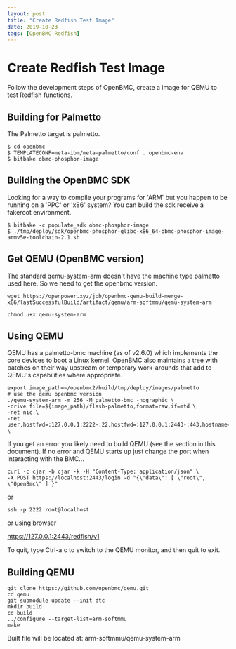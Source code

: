 ```yaml
---
layout: post
title: "Create Redfish Test Image"
date: 2019-10-23
tags: [OpenBMC Redfish]
---
```


# Create Redfish Test Image

Follow the development steps of OpenBMC, create a image for QEMU to test Redfish functions.

## Building for Palmetto

The Palmetto target is palmetto.

```shell
$ cd openbmc
$ TEMPLATECONF=meta-ibm/meta-palmetto/conf . openbmc-env
$ bitbake obmc-phosphor-image
```

## Building the OpenBMC SDK

Looking for a way to compile your programs for 'ARM' but you happen to be running on a 'PPC' or 'x86' system? You can build the sdk receive a fakeroot environment.

```shell
$ bitbake -c populate_sdk obmc-phosphor-image
$ ./tmp/deploy/sdk/openbmc-phosphor-glibc-x86_64-obmc-phosphor-image-armv5e-toolchain-2.1.sh
```
## Get QEMU (OpenBMC version)

   The standard qemu-system-arm doesn't have the machine type palmetto used here.  So we need to get the openbmc version.

```shell
wget https://openpower.xyz/job/openbmc-qemu-build-merge-x86/lastSuccessfulBuild/artifact/qemu/arm-softmmu/qemu-system-arm

chmod u+x qemu-system-arm
```

## Using QEMU

QEMU has a palmetto-bmc machine (as of v2.6.0) which implements the core devices to boot a Linux kernel. OpenBMC also maintains a tree with patches on their way upstream or temporary work-arounds that add to QEMU's capabilities where appropriate.

```shell
export image_path=~/openbmc2/build/tmp/deploy/images/palmetto
# use the qemu openbmc version
./qemu-system-arm -m 256 -M palmetto-bmc -nographic \
-drive file=${image_path}/flash-palmetto,format=raw,if=mtd \
-net nic \
-net user,hostfwd=:127.0.0.1:2222-:22,hostfwd=:127.0.0.1:2443-:443,hostname=qemu \
```
If you get an error you likely need to build QEMU (see the section in this document). If no error and QEMU starts up just change the port when interacting with the BMC...

```
curl -c cjar -b cjar -k -H "Content-Type: application/json" \
-X POST https://localhost:2443/login -d "{\"data\": [ \"root\", \"0penBmc\" ] }"
```

or

```shell
ssh -p 2222 root@localhost
```

or using browser

   https://127.0.0.1:2443/redfish/v1
   

To quit, type Ctrl-a c to switch to the QEMU monitor, and then quit to exit.

## Building QEMU

```
git clone https://github.com/openbmc/qemu.git
cd qemu
git submodule update --init dtc
mkdir build
cd build
../configure --target-list=arm-softmmu
make
```

Built file will be located at: arm-softmmu/qemu-system-arm

